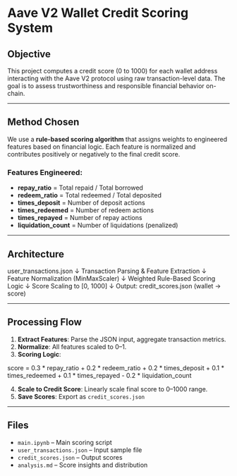# Aave V2 Wallet Credit Scoring System

## Objective
This project computes a credit score (0 to 1000) for each wallet address interacting with the Aave V2 protocol using raw transaction-level data. The goal is to assess trustworthiness and responsible financial behavior on-chain.

---

## Method Chosen

We use a **rule-based scoring algorithm** that assigns weights to engineered features based on financial logic. Each feature is normalized and contributes positively or negatively to the final credit score.

### Features Engineered:
- **repay_ratio** = Total repaid / Total borrowed  
- **redeem_ratio** = Total redeemed / Total deposited  
- **times_deposit** = Number of deposit actions  
- **times_redeemed** = Number of redeem actions  
- **times_repayed** = Number of repay actions  
- **liquidation_count** = Number of liquidations (penalized)

---

## Architecture

user_transactions.json
↓
Transaction Parsing & Feature Extraction
↓
Feature Normalization (MinMaxScaler)
↓
Weighted Rule-Based Scoring Logic
↓
Score Scaling to [0, 1000]
↓
Output: credit_scores.json (wallet → score)


---

## Processing Flow

1. **Extract Features**: Parse the JSON input, aggregate transaction metrics.
2. **Normalize**: All features scaled to 0–1.
3. **Scoring Logic**:

score =
0.3 * repay_ratio +
0.2 * redeem_ratio +
0.2 * times_deposit +
0.1 * times_redeemed +
0.1 * times_repayed -
0.2 * liquidation_count

4. **Scale to Credit Score**: Linearly scale final score to 0–1000 range.
5. **Save Scores**: Export as `credit_scores.json`

---

## Files

- `main.ipynb` – Main scoring script
- `user_transactions.json` – Input sample file
- `credit_scores.json` – Output scores
- `analysis.md` – Score insights and distribution
